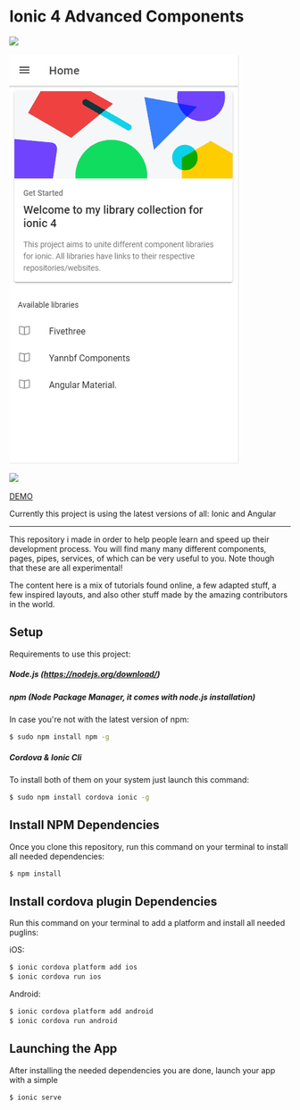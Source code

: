 # Ionic 4 Advanced Components

![](./gifs/yannbf.gif)

![](./gifs/angular-mat.gif)

![](./gifs/fivethree.gif)



[DEMO](https://vagnersabadi.github.io/awesome-components-ionic/)


Currently this project is using the latest versions of all: Ionic and Angular

****

This repository i made in order to help people learn and speed up their development process.
You will find many many different components, pages, pipes, services, of which can be very useful to you. Note though that these are all experimental!

The content here is a mix of tutorials found online, a few adapted stuff, a few inspired layouts, and also other stuff made by the amazing contributors in the world.

## Setup

Requirements to use this project:

##### Node.js (https://nodejs.org/download/)

##### npm (Node Package Manager, it comes with node.js installation)
In case you're not with the latest version of npm:
```sh
$ sudo npm install npm -g
```

##### Cordova & Ionic Cli
To install both of them on your system just launch this command:
```sh
$ sudo npm install cordova ionic -g
```

## Install NPM Dependencies
Once you clone this repository, run this command on your terminal to install all needed dependencies:
```sh
$ npm install
```

## Install cordova plugin Dependencies
Run this command on your terminal to add a platform and install all needed puglins:

iOS:
```sh
$ ionic cordova platform add ios
$ ionic cordova run ios
```

Android:
```sh
$ ionic cordova platform add android
$ ionic cordova run android
```
## Launching the App
After installing the needed dependencies you are done, launch your app with a simple
```sh
$ ionic serve
```

